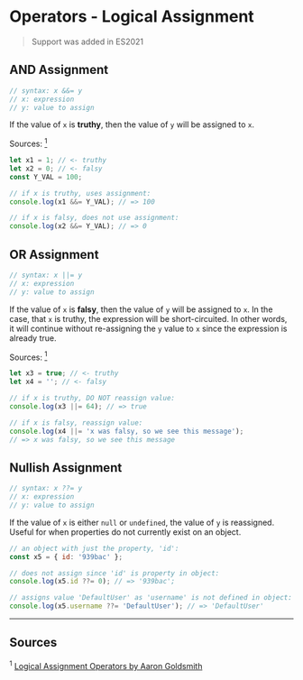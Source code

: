 # Operators - Logical Assignment

> Support was added in ES2021

## AND Assignment

```js
// syntax: x &&= y
// x: expression
// y: value to assign
```

If the value of `x` is **truthy**, then the value of `y` will be assigned to `x`.

Sources: [<sup>1</sup>](#source1)

```js
let x1 = 1; // <- truthy
let x2 = 0; // <- falsy
const Y_VAL = 100;

// if x is truthy, uses assignment:
console.log(x1 &&= Y_VAL); // => 100

// if x is falsy, does not use assignment:
console.log(x2 &&= Y_VAL); // => 0
```

## OR Assignment

```js
// syntax: x ||= y
// x: expression
// y: value to assign
```

If the value of `x` is **falsy**, then the value of `y` will be assigned to `x`. In the case, that `x` is truthy, the expression will be short-circuited. In other words, it will continue without re-assigning the `y` value to `x` since the expression is already true.

Sources: [<sup>1</sup>](#source1)

```js
let x3 = true; // <- truthy
let x4 = ''; // <- falsy

// if x is truthy, DO NOT reassign value:
console.log(x3 ||= 64); // => true

// if x is falsy, reassign value:
console.log(x4 ||= 'x was falsy, so we see this message');
// => x was falsy, so we see this message
```

## Nullish Assignment

```js
// syntax: x ??= y
// x: expression
// y: value to assign
```

If the value of `x` is either `null` or `undefined`, the value of `y` is reassigned. Useful for when properties do not currently exist on an object.

```js
// an object with just the property, 'id':
const x5 = { id: '939bac' };

// does not assign since 'id' is property in object:
console.log(x5.id ??= 0); // => '939bac';

// assigns value 'DefaultUser' as 'username' is not defined in object:
console.log(x5.username ??= 'DefaultUser'); // => 'DefaultUser'
```

-----

## Sources

<sup id="source1">1</sup> [Logical Assignment Operators by Aaron Goldsmith](https://dev.to/aarongoldsmith1/logical-assignment-operators-1g62)
